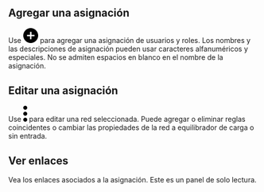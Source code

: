 Agregar una asignación
----------------------

Use ![""](Images/ebt1659745488877.svg) para agregar una asignación de usuarios y roles. Los nombres y las descripciones de asignación pueden usar caracteres alfanuméricos y especiales. No se admiten espacios en blanco en el nombre de la asignación.

Editar una asignación
---------------------

Use ![""](Images/zsz1597101912145.svg) para editar una red seleccionada. Puede agregar o eliminar reglas coincidentes o cambiar las propiedades de la red a equilibrador de carga o sin entrada.

Ver enlaces
-----------

Vea los enlaces asociados a la asignación. Este es un panel de solo lectura.
